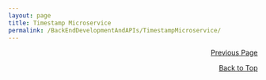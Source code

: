 ```yaml
---
layout: page
title: Timestamp Microservice
permalink: /BackEndDevelopmentAndAPIs/TimestampMicroservice/
---
```


<p  align="right"><a href="#" onclick="history.back(); return false;">Previous Page</a></p>

<p align="right"><a href="#" onclick="scrollToTop(); return false;">Back to Top</a></p>
